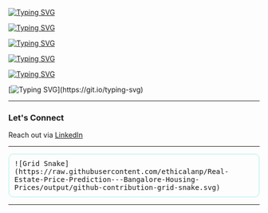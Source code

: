 [![Typing SVG](https://readme-typing-svg.demolab.com?font=Fira+Code&pause=500&color=CFF7F5&multiline=true&width=500&lines=Hi+there%2C+I'm+Anupam+Ds+%F0%9F%91%8B)](https://git.io/typing-svg)

[![Typing SVG](https://readme-typing-svg.demolab.com?font=Fira+Code&pause=500&color=CFF7F5&multiline=true&width=500&lines=A+Tech+Enthusiast)](https://git.io/typing-svg)

[![Typing SVG](https://readme-typing-svg.demolab.com?font=Fira+Code&pause=500&color=CFF7F5&multiline=true&width=500&lines=Specializing+in+Machine+Learning+and+AI)](https://git.io/typing-svg)

[![Typing SVG](https://readme-typing-svg.demolab.com?font=Fira+Code&pause=500&color=CFF7F5&multiline=true&width=500&lines=Exploring+the+intersections+of+Data%2C+Security%2C+and+AI)](https://git.io/typing-svg)

[![Typing SVG](https://readme-typing-svg.demolab.com?font=Fira+Code&pause=500&color=CFF7F5&multiline=true&width=500&lines=Let's+Connect)](https://git.io/typing-svg)

[![Typing SVG](https://readme-typing-svg.demolab.com?font=Fira+Code&pause=500&color=CFF7F5&multiline=true&width=500&lines=Reach+out+via+%5BLinkedIn%5D(https%3A%2F%2Fwww.linkedin.com%2Fin%2Fanupam-ds-595ab1327))](https://git.io/typing-svg)

---

### **Let's Connect**  
Reach out via [LinkedIn](https://www.linkedin.com/in/anupam-ds-595ab1327)

---

<!-- Adding Chat Bubble Border -->
<div style="border: 2px solid #CFF7F5; border-radius: 10px; padding: 10px; font-family: 'Fira Code', monospace;">
    ![Grid Snake](https://raw.githubusercontent.com/ethicalanp/Real-Estate-Price-Prediction---Bangalore-Housing-Prices/output/github-contribution-grid-snake.svg)
</div>

---





